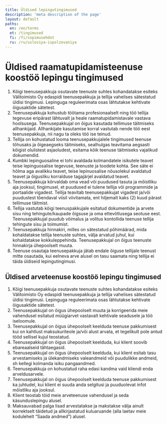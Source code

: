 ```yaml
---
title: Üldised lepingutingimused
description: 'meta description of the page'
layout: default
paths:
  en: /en/terms
  et: /tingimused
  fi: /fi/sopimusehdot
  ru: /ru/usloviya-ispolzovaniya
---
```


# Üldised raamatupidamisteenuse koostöö lepingu tingimused

1. Kõigi teenusepakkuja osutavate teenuste suhtes kohandatakse esiteks Välitoimisto Oy edaspidi teenusepakkuja ja tellija vahelises sätestatud üldisi tingimusi. Lepinguga reguleerimata osas lähtutakse kehtivate õigusaktide sätetest.
1. Teenusepakkuja kohustub töötama profesionaalselt ning töö tellija tegevuse eripärast lähtuvalt ja heale raamatupidamistavale vastava hoolsusega. Teenusepakkujal on õigus kasutada tellimuse täitmiseks allhankijaid. Allhankijate kasutamise korral vastutab nende töö eest teenusepakkuja, nii nagu ta oleks töö ise teinud.
1. Tellija on kohustatud looma teenusepakkujalele tingimused teenuse tõhusaks ja õigeaegseks täitmiseks, sealhulgas teavitama aegsasti kõigist olulistest asjaoludest, esitama kõik teenuse täitmiseks vajalikud dokumendid.
1. Kumbki lepinguosaline ei tohi avaldada kolmandatele isikutele teavet teise lepinguosalise tegevuse, teenuste ja toodete kohta. See säte ei hõlma aga avalikku teavet, teise lepinuosalise nõusolekul avaldatud teavet ja õigusliku korralduse tagajärjel avaldatud teavet.
1. Teenusepakkuja kõrvaldab oma vead või puudused tasuta ja mõistliku aja jooksul, tingimusel, et puudused ei tulene tellija või programmide ja portaalide vigadest. Tellija teavitab teenusepakkujat vigadest ja/või puudustest tõendaval viisil viivitamata, ent hiljemalt kaks (2) kuud pärast tellimuse täitmist.
1. Tellija vastutab kõigi teenuspakkujale esitatud dokumentide ja arvete sisu ning tehingute/kaupade õigsuse ja oma ettevõtlusega seotuse eest. Teenusepakkujal puudub võimalus ja volitus kontollida teenuse tellija tehingute sisu ja toimumist.
1. Teenusepakkuja hinnakiri, milles on sätestatud põhimäärad, mida kohaldatakse tellija teenuste suhtes, välja arvatud juhul, kui kohaldatakse kokkuleppehinda. Teenusepakkujal on õigus teenuste hinnakirja ühepoolselt muuta.
1. Teenuse osautaja teenusepakkuja jätab endale õiguse tellijale teenust mitte osautada, kui eelneva arve alusel on tasu saamata ning tellija ei täida üldiseid lepingutingimusi.

## Üldised arveteenuse koostöö lepingu tingimused

1. Kõigi teenusepakkuja osutavate teenuste suhtes kohandatakse esiteks Välitoimisto Oy edaspidi teenusepakkuja ja tellija vahelises sätestatud üldisi tingimusi. Lepinguga reguleerimata osas lähtutakse kehtivate õigusaktide sätetest.
1. Teenusepakkujal on õigus ühepoolselt muuta ja korrigeerida meie vahendusel esitatud müügiarvet vastavalt kehtivale seadusele ja töö iseloomule.
1. Teenusepakkujal on õigus ühepoolselt keelduda teenuse pakkumisest kui on kahtlust maksukuriteole ja/või alust arvata, et tegelikult pole antud tööd sellisel kujul teostatud.
1. Teenusepakkujal on õigus ühepoolselt keelduda, kui klient soovib ebareaalseid tähtaegasid.
1. Teenusepakkujal on õigus ühepoolselt keelduda, kui klient esitab tasu arvestamiseks ja ülekandmiseks valeandmeid või puudulikke andmeid, sh kellegi kolmanda isiku pangaandmed.
1. Teenusepakkuja on kohustatud raha edasi kandma vaid kliendi enda arveldusarvele.
1. Teenusepakkujal on õigus ühepoolselt keelduda teenuse pakkumisest ka juhtudel, kui klient ei suuda anda selgitusi ja puuduolevat infot mõistliku aja jooksul.
1. Klient teostab töid meie arveteenuse vahendusel ja seda käsunduslepingu alusel.
1. Maksauvabad palga lisad arvestatakse ja makstakse välja ainult korrektselt täidetud ja allkirjastatud kuluaruande (alla laetav meie kodulehelt “Saada andmed”) alusel.
